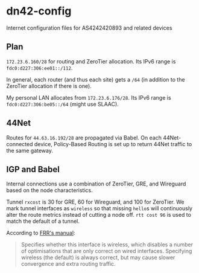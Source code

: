 # dn42-config
Internet configuration files for AS4242420893 and related devices

## Plan
`172.23.6.160/28` for routing and ZeroTier allocation. Its IPv6 range is `fdc0:d227:306:ee01::/112`.

In general, each router (and thus each site) gets a `/64` (in addition to the ZeroTier allocation if there is one).

My personal LAN allocates from `172.23.6.176/28`. Its IPv6 range is `fdc0:d227:306:be05::/64` (might use SLAAC).

## 44Net
Routes for `44.63.16.192/28` are propagated via Babel. On each 44Net-connected device, Policy-Based Routing is set up to return 44Net traffic to the same gateway.

## IGP and Babel
Internal connections use a combination of ZeroTier, GRE, and Wireguard based on the node characteristics.

Tunnel `rxcost` is 30 for GRE, 60 for Wireguard, and 100 for ZeroTier.
We mark tunnel interfaces as `wireless` so that missing `hello`s will continuously alter the route metrics instead of cutting a node off.
`rtt cost 96` is used to match the default of a tunnel.

According to [FRR's manual](https://docs.frrouting.org/en/latest/babeld.html):
> Specifies whether this interface is wireless, which disables a number of optimisations that are only correct on wired interfaces.
> Specifying wireless (the default) is always correct, but may cause slower convergence and extra routing traffic.
